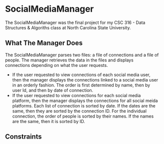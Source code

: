 # SocialMediaManager
The SocialMediaManager was the final project for my CSC 316 - Data Structures & Algoriths class at North Carolina State University.

## What The Manager Does
The SocialMediaManager parses two files: a file of connections and a file of people. The manager retrieves the data in the files and
displays connections depending on what the user requests. 
* If the user requested to view connections of each social media user, then the manager
displays the connections linked to a social media user in an orderly fashion. The order is first determined by name, then by user Id, and then by date of connection.
* If the user requested to view connections for each social media platform, then the manager displays the connections for all social meida platforms. Each list of connection is sorted
by date. If the dates are the same, then they are sorted by the connection ID. For the individual connection, the order of people is sorted by their names. If the names are
the same, then it is sorted by ID.

## Constraints
